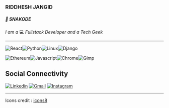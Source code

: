 ### RIDDHESH JANGID
##### :snake: SNAKODE
 *I am a* :computer: *Fullstack Developer and a Tech Geek*
 <hr/>
 
![React](https://raw.githubusercontent.com/snakode/snakode/master/react.png)![Python](https://raw.githubusercontent.com/snakode/snakode/master/python.png)![Linux](https://raw.githubusercontent.com/snakode/snakode/master/linux.png)![Django](https://raw.githubusercontent.com/snakode/snakode/master/django.png)

![Ethereum](https://raw.githubusercontent.com/snakode/snakode/master/ethereum.png)![Javascript](https://raw.githubusercontent.com/snakode/snakode/master/javascript.png)![Chrome](https://raw.githubusercontent.com/snakode/snakode/master/chrome.png)![Gimp](https://raw.githubusercontent.com/snakode/snakode/master/gimp.png)

## Social Connectivity
[![Linkedin](https://raw.githubusercontent.com/snakode/snakode/master/linkedin.png)](https://www.linkedin.com/in/riddhesh-jangid-27b90814a/) [![Gmail](https://raw.githubusercontent.com/snakode/snakode/master/gmail.png)](mailto:riddhesh710@gmail.com) [![Instagram](https://raw.githubusercontent.com/snakode/snakode/master/instagram.png)](https://www.instagram.com/riddhesh_jangid/)

___
Icons credit : [icons8](https://icons8.com/)
